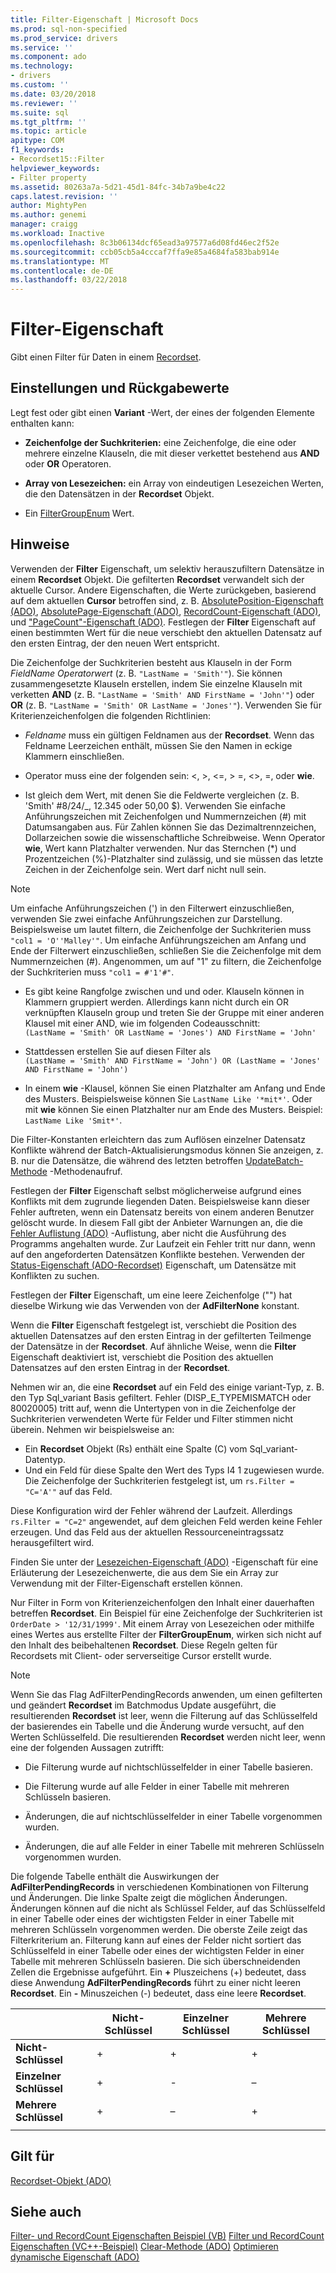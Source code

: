 ```yaml
---
title: Filter-Eigenschaft | Microsoft Docs
ms.prod: sql-non-specified
ms.prod_service: drivers
ms.service: ''
ms.component: ado
ms.technology:
- drivers
ms.custom: ''
ms.date: 03/20/2018
ms.reviewer: ''
ms.suite: sql
ms.tgt_pltfrm: ''
ms.topic: article
apitype: COM
f1_keywords:
- Recordset15::Filter
helpviewer_keywords:
- Filter property
ms.assetid: 80263a7a-5d21-45d1-84fc-34b7a9be4c22
caps.latest.revision: ''
author: MightyPen
ms.author: genemi
manager: craigg
ms.workload: Inactive
ms.openlocfilehash: 8c3b06134dcf65ead3a97577a6d08fd46ec2f52e
ms.sourcegitcommit: ccb05cb5a4cccaf7ffa9e85a4684fa583bab914e
ms.translationtype: MT
ms.contentlocale: de-DE
ms.lasthandoff: 03/22/2018
---
```

# <a name="filter-property"></a>Filter-Eigenschaft
Gibt einen Filter für Daten in einem [Recordset](../../../ado/reference/ado-api/recordset-object-ado.md).  
  
## <a name="settings-and-return-values"></a>Einstellungen und Rückgabewerte

Legt fest oder gibt einen **Variant** -Wert, der eines der folgenden Elemente enthalten kann:  
  
-   **Zeichenfolge der Suchkriterien:** eine Zeichenfolge, die eine oder mehrere einzelne Klauseln, die mit dieser verkettet bestehend aus **AND** oder **OR** Operatoren.  
  
-   **Array von Lesezeichen:** ein Array von eindeutigen Lesezeichen Werten, die den Datensätzen in der **Recordset** Objekt.  
  
-   Ein [FilterGroupEnum](../../../ado/reference/ado-api/filtergroupenum.md) Wert.  
  
## <a name="remarks"></a>Hinweise

Verwenden der **Filter** Eigenschaft, um selektiv herauszufiltern Datensätze in einem **Recordset** Objekt. Die gefilterten **Recordset** verwandelt sich der aktuelle Cursor. Andere Eigenschaften, die Werte zurückgeben, basierend auf dem aktuellen **Cursor** betroffen sind, z. B. [AbsolutePosition-Eigenschaft (ADO)](../../../ado/reference/ado-api/absoluteposition-property-ado.md), [AbsolutePage-Eigenschaft (ADO)](../../../ado/reference/ado-api/absolutepage-property-ado.md), [ RecordCount-Eigenschaft (ADO)](../../../ado/reference/ado-api/recordcount-property-ado.md), und ["PageCount"-Eigenschaft (ADO)](../../../ado/reference/ado-api/pagecount-property-ado.md). Festlegen der **Filter** Eigenschaft auf einen bestimmten Wert für die neue verschiebt den aktuellen Datensatz auf den ersten Eintrag, der den neuen Wert entspricht.
  
Die Zeichenfolge der Suchkriterien besteht aus Klauseln in der Form *FieldName Operatorwert* (z. B. `"LastName = 'Smith'"`). Sie können zusammengesetzte Klauseln erstellen, indem Sie einzelne Klauseln mit verketten **AND** (z. B. `"LastName = 'Smith' AND FirstName = 'John'"`) oder **OR** (z. B. `"LastName = 'Smith' OR LastName = 'Jones'"`). Verwenden Sie für Kriterienzeichenfolgen die folgenden Richtlinien:

-   *Feldname* muss ein gültigen Feldnamen aus der **Recordset**. Wenn das Feldname Leerzeichen enthält, müssen Sie den Namen in eckige Klammern einschließen.  
  
-   Operator muss eine der folgenden sein: \<, >, \<=, > =, <>, =, oder **wie**.  
  
-   Ist gleich dem Wert, mit denen Sie die Feldwerte vergleichen (z. B. 'Smith' #8/24/&#95;, 12.345 oder 50,00 $). Verwenden Sie einfache Anführungszeichen mit Zeichenfolgen und Nummernzeichen (#) mit Datumsangaben aus. Für Zahlen können Sie das Dezimaltrennzeichen, Dollarzeichen sowie die wissenschaftliche Schreibweise. Wenn Operator **wie**, Wert kann Platzhalter verwenden. Nur das Sternchen (*) und Prozentzeichen (%)-Platzhalter sind zulässig, und sie müssen das letzte Zeichen in der Zeichenfolge sein. Wert darf nicht null sein.  
  
> [!NOTE]
>  Um einfache Anführungszeichen (') in den Filterwert einzuschließen, verwenden Sie zwei einfache Anführungszeichen zur Darstellung. Beispielsweise um lautet filtern, die Zeichenfolge der Suchkriterien muss `"col1 = 'O''Malley'"`. Um einfache Anführungszeichen am Anfang und Ende der Filterwert einzuschließen, schließen Sie die Zeichenfolge mit dem Nummernzeichen (#). Angenommen, um auf "1" zu filtern, die Zeichenfolge der Suchkriterien muss `"col1 = #'1'#"`.  
  
-   Es gibt keine Rangfolge zwischen und und oder. Klauseln können in Klammern gruppiert werden. Allerdings kann nicht durch ein OR verknüpften Klauseln group und treten Sie der Gruppe mit einer anderen Klausel mit einer AND, wie im folgenden Codeausschnitt:  
 `(LastName = 'Smith' OR LastName = 'Jones') AND FirstName = 'John'`  
  
-   Stattdessen erstellen Sie auf diesen Filter als  
 `(LastName = 'Smith' AND FirstName = 'John') OR (LastName = 'Jones' AND FirstName = 'John')`  
  
-   In einem **wie** -Klausel, können Sie einen Platzhalter am Anfang und Ende des Musters. Beispielsweise können Sie `LastName Like '*mit*'`. Oder mit **wie** können Sie einen Platzhalter nur am Ende des Musters. Beispiel: `LastName Like 'Smit*'`.  
  
 Die Filter-Konstanten erleichtern das zum Auflösen einzelner Datensatz Konflikte während der Batch-Aktualisierungsmodus können Sie anzeigen, z. B. nur die Datensätze, die während des letzten betroffen [UpdateBatch-Methode](../../../ado/reference/ado-api/updatebatch-method.md) -Methodenaufruf.  
  
Festlegen der **Filter** Eigenschaft selbst möglicherweise aufgrund eines Konflikts mit dem zugrunde liegenden Daten. Beispielsweise kann dieser Fehler auftreten, wenn ein Datensatz bereits von einem anderen Benutzer gelöscht wurde. In diesem Fall gibt der Anbieter Warnungen an, die die [Fehler Auflistung (ADO)](../../../ado/reference/ado-api/errors-collection-ado.md) -Auflistung, aber nicht die Ausführung des Programms angehalten wurde. Zur Laufzeit ein Fehler tritt nur dann, wenn auf den angeforderten Datensätzen Konflikte bestehen. Verwenden der [Status-Eigenschaft (ADO-Recordset)](../../../ado/reference/ado-api/status-property-ado-recordset.md) Eigenschaft, um Datensätze mit Konflikten zu suchen.  
  
Festlegen der **Filter** Eigenschaft, um eine leere Zeichenfolge ("") hat dieselbe Wirkung wie das Verwenden von der **AdFilterNone** konstant.
  
Wenn die **Filter** Eigenschaft festgelegt ist, verschiebt die Position des aktuellen Datensatzes auf den ersten Eintrag in der gefilterten Teilmenge der Datensätze in der **Recordset**. Auf ähnliche Weise, wenn die **Filter** Eigenschaft deaktiviert ist, verschiebt die Position des aktuellen Datensatzes auf den ersten Eintrag in der **Recordset**.

Nehmen wir an, die eine **Recordset** auf ein Feld des einige variant-Typ, z. B. den Typ Sql_variant Basis gefiltert. Fehler (DISP_E_TYPEMISMATCH oder 80020005) tritt auf, wenn die Untertypen von in die Zeichenfolge der Suchkriterien verwendeten Werte für Felder und Filter stimmen nicht überein. Nehmen wir beispielsweise an:

- Ein **Recordset** Objekt (Rs) enthält eine Spalte (C) vom Sql_variant-Datentyp.
- Und ein Feld für diese Spalte den Wert des Typs I4 1 zugewiesen wurde. Die Zeichenfolge der Suchkriterien festgelegt ist, um `rs.Filter = "C='A'"` auf das Feld.

Diese Konfiguration wird der Fehler während der Laufzeit. Allerdings `rs.Filter = "C=2"` angewendet, auf dem gleichen Feld werden keine Fehler erzeugen. Und das Feld aus der aktuellen Ressourceneintragssatz herausgefiltert wird.

Finden Sie unter der [Lesezeichen-Eigenschaft (ADO)](../../../ado/reference/ado-api/bookmark-property-ado.md) -Eigenschaft für eine Erläuterung der Lesezeichenwerte, die aus dem Sie ein Array zur Verwendung mit der Filter-Eigenschaft erstellen können.

Nur Filter in Form von Kriterienzeichenfolgen den Inhalt einer dauerhaften betreffen **Recordset**. Ein Beispiel für eine Zeichenfolge der Suchkriterien ist `OrderDate > '12/31/1999'`. Mit einem Array von Lesezeichen oder mithilfe eines Wertes aus erstellte Filter der **FilterGroupEnum**, wirken sich nicht auf den Inhalt des beibehaltenen **Recordset**. Diese Regeln gelten für Recordsets mit Client- oder serverseitige Cursor erstellt wurde.
  
> [!NOTE]
>  Wenn Sie das Flag AdFilterPendingRecords anwenden, um einen gefilterten und geändert **Recordset** im Batchmodus Update ausgeführt, die resultierenden **Recordset** ist leer, wenn die Filterung auf das Schlüsselfeld der basierendes ein Tabelle und die Änderung wurde versucht, auf den Werten Schlüsselfeld. Die resultierenden **Recordset** werden nicht leer, wenn eine der folgenden Aussagen zutrifft:  
  
-   Die Filterung wurde auf nichtschlüsselfelder in einer Tabelle basieren.  
  
-   Die Filterung wurde auf alle Felder in einer Tabelle mit mehreren Schlüsseln basieren.  
  
-   Änderungen, die auf nichtschlüsselfelder in einer Tabelle vorgenommen wurden.  
  
-   Änderungen, die auf alle Felder in einer Tabelle mit mehreren Schlüsseln vorgenommen wurden.  
  
Die folgende Tabelle enthält die Auswirkungen der **AdFilterPendingRecords** in verschiedenen Kombinationen von Filterung und Änderungen. Die linke Spalte zeigt die möglichen Änderungen. Änderungen können auf die nicht als Schlüssel Felder, auf das Schlüsselfeld in einer Tabelle oder eines der wichtigsten Felder in einer Tabelle mit mehreren Schlüsseln vorgenommen werden. Die oberste Zeile zeigt das Filterkriterium an. Filterung kann auf eines der Felder nicht sortiert das Schlüsselfeld in einer Tabelle oder eines der wichtigsten Felder in einer Tabelle mit mehreren Schlüsseln basieren. Die sich überschneidenden Zellen die Ergebnisse aufgeführt. Ein  **+**  Pluszeichens (+) bedeutet, dass diese Anwendung **AdFilterPendingRecords** führt zu einer nicht leeren **Recordset**. Ein  **-**  Minuszeichen (-) bedeutet, dass eine leere **Recordset**.  
  
||Nicht-Schlüssel|Einzelner Schlüssel|Mehrere Schlüssel|
|-|--------------|----------------|-------------------|
|**Nicht-Schlüssel**|+|+|+|
|**Einzelner Schlüssel**|+|-|–|
|**Mehrere Schlüssel**|+|–|+|
|||||
  
## <a name="applies-to"></a>Gilt für

[Recordset-Objekt (ADO)](../../../ado/reference/ado-api/recordset-object-ado.md)  
  
## <a name="see-also"></a>Siehe auch

[Filter- und RecordCount Eigenschaften Beispiel (VB)](../../../ado/reference/ado-api/filter-and-recordcount-properties-example-vb.md)
[Filter und RecordCount Eigenschaften (VC++-Beispiel)](../../../ado/reference/ado-api/filter-and-recordcount-properties-example-vc.md)
[Clear-Methode (ADO)](../../../ado/reference/ado-api/clear-method-ado.md) 
 [Optimieren dynamische Eigenschaft (ADO)](../../../ado/reference/ado-api/optimize-property-dynamic-ado.md)
